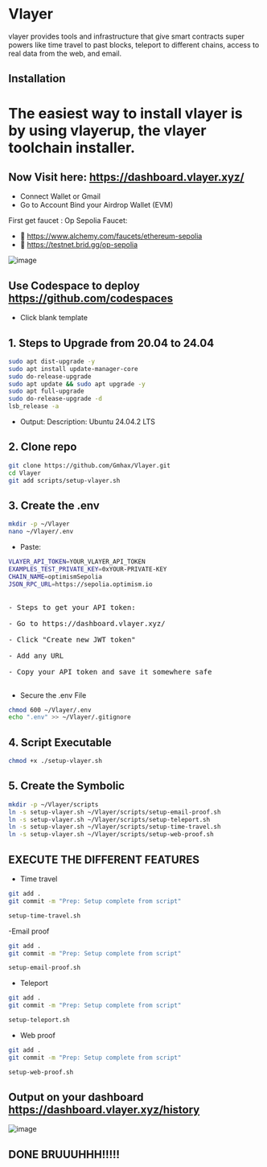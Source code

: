 # Vlayer
vlayer provides tools and infrastructure that give smart contracts super powers like time travel to past blocks, teleport to different chains, access to real data from the web, and email.


## Installation
# The easiest way to install vlayer is by using vlayerup, the vlayer toolchain installer.


## Now Visit here: https://dashboard.vlayer.xyz/
- Connect Wallet or Gmail
- Go to Account Bind your Airdrop Wallet (EVM)

First get faucet :  Op Sepolia Faucet:
-   🔗  https://www.alchemy.com/faucets/ethereum-sepolia
-   🔗   https://testnet.brid.gg/op-sepolia

![image](https://github.com/user-attachments/assets/4e5d52dd-16a4-4fac-8ff3-0ff6f4583e31)



## Use Codespace to deploy https://github.com/codespaces
- Click blank template 

## 1. Steps to Upgrade from 20.04 to 24.04
```bash
sudo apt dist-upgrade -y
sudo apt install update-manager-core
sudo do-release-upgrade
sudo apt update && sudo apt upgrade -y 
sudo apt full-upgrade
sudo do-release-upgrade -d
lsb_release -a
```
- Output: Description: Ubuntu 24.04.2 LTS

## 2. Clone repo
```bash
git clone https://github.com/Gmhax/Vlayer.git 
cd Vlayer
git add scripts/setup-vlayer.sh
```

## 3. Create the .env
```bash
mkdir -p ~/Vlayer
nano ~/Vlayer/.env
```
- Paste: 
```bash
VLAYER_API_TOKEN=YOUR_VLAYER_API_TOKEN
EXAMPLES_TEST_PRIVATE_KEY=0xYOUR-PRIVATE-KEY
CHAIN_NAME=optimismSepolia
JSON_RPC_URL=https://sepolia.optimism.io
```
<pre> 
- Steps to get your API token:

- Go to https://dashboard.vlayer.xyz/

- Click "Create new JWT token"

- Add any URL

- Copy your API token and save it somewhere safe 
 </pre>

- Secure the .env File
```bash
chmod 600 ~/Vlayer/.env
echo ".env" >> ~/Vlayer/.gitignore
```


## 4. Script Executable
```bash
chmod +x ./setup-vlayer.sh
```

## 5. Create the Symbolic 
```bash
mkdir -p ~/Vlayer/scripts
ln -s setup-vlayer.sh ~/Vlayer/scripts/setup-email-proof.sh
ln -s setup-vlayer.sh ~/Vlayer/scripts/setup-teleport.sh
ln -s setup-vlayer.sh ~/Vlayer/scripts/setup-time-travel.sh
ln -s setup-vlayer.sh ~/Vlayer/scripts/setup-web-proof.sh
```


## EXECUTE THE DIFFERENT FEATURES

- Time travel
```bash
git add .
git commit -m "Prep: Setup complete from script"
```
```bash
setup-time-travel.sh
```

-Email proof
```bash
git add .
git commit -m "Prep: Setup complete from script"
```
```bash
setup-email-proof.sh
```

- Teleport 
```bash
git add .
git commit -m "Prep: Setup complete from script"
```
```bash
setup-teleport.sh
```
- Web proof
```bash
git add .
git commit -m "Prep: Setup complete from script"
```
```bash
setup-web-proof.sh
```


## Output on your dashboard https://dashboard.vlayer.xyz/history
![image](https://github.com/user-attachments/assets/34f7bd7d-cd10-46df-8f8c-6c12ce93f3de)




## DONE BRUUUHHH!!!!!













